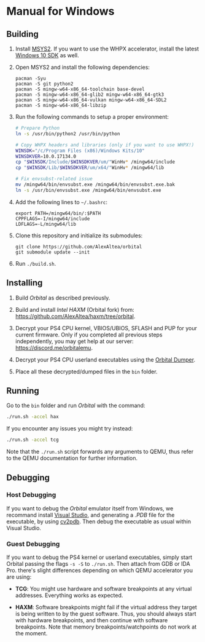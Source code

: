 # Manual for Windows

## Building

1. Install [MSYS2](https://www.msys2.org/). If you want to use the WHPX accelerator, install the latest [Windows 10 SDK](https://developer.microsoft.com/en-us/windows/downloads/windows-10-sdk) as well.

2. Open MSYS2 and install the following dependencies:
    ```
    pacman -Syu
    pacman -S git python2
    pacman -S mingw-w64-x86_64-toolchain base-devel
    pacman -S mingw-w64-x86_64-glib2 mingw-w64-x86_64-gtk3
    pacman -S mingw-w64-x86_64-vulkan mingw-w64-x86_64-SDL2
    pacman -S mingw-w64-x86_64-libzip
    ```

3. Run the following commands to setup a proper environment:
    ```bash
    # Prepare Python
    ln -s /usr/bin/python2 /usr/bin/python

    # Copy WHPX headers and libraries (only if you want to use WHPX!)
    WINSDK="/c/Program Files (x86)/Windows Kits/10"
    WINSDKVER=10.0.17134.0
    cp "$WINSDK/Include/$WINSDKVER/um/"WinHv* /mingw64/include
    cp "$WINSDK/Lib/$WINSDKVER/um/x64/"WinHv* /mingw64/lib

    # Fix envsubst-related issue
    mv /mingw64/bin/envsubst.exe /mingw64/bin/envsubst.exe.bak
    ln -s /usr/bin/envsubst.exe /mingw64/bin/envsubst.exe
    ```

4. Add the following lines to `~/.bashrc`:
    ```
    export PATH=/mingw64/bin/:$PATH
    CPPFLAGS=-I/mingw64/include
    LDFLAGS=-L/mingw64/lib
    ```

5. Clone this repository and initialize its submodules:
    ```
    git clone https://github.com/AlexAltea/orbital
    git submodule update --init
    ```

6. Run `./build.sh`.


## Installing

1. Build *Orbital* as described previously.

2. Build and install *Intel HAXM* (Orbital fork) from: https://github.com/AlexAltea/haxm/tree/orbital.

3. Decrypt your PS4 CPU kernel, VBIOS/UBIOS, SFLASH and PUP for your current firmware. Only if you completed all previous steps independently, you may get help at our server: https://discord.me/orbitalemu.

4. Decrypt your PS4 CPU userland executables using the [Orbital Dumper](https://github.com/AlexAltea/orbital/tree/master/tools/dumper).

5. Place all these decrypted/dumped files in the `bin` folder.


## Running

Go to the `bin` folder and run *Orbital* with the command:

```bash
./run.sh -accel hax
```

If you encounter any issues you might try instead:

```bash
./run.sh -accel tcg
```

Note that the `./run.sh` script forwards any arguments to QEMU, thus refer to the QEMU documentation for further information.


## Debugging

### Host Debugging

If you want to debug the *Orbital* emulator itself from Windows, we recommand install [Visual Studio](https://visualstudio.microsoft.com/), and generating a *.PDB* file for the executable, by using [cv2pdb](https://github.com/rainers/cv2pdb). Then debug the executable as usual within Visual Studio.

### Guest Debugging

If you want to debug the PS4 kernel or userland executables, simply start Orbital passing the flags `-s -S` to `./run.sh`. Then attach from GDB or IDA Pro. there's slight differences depending on which QEMU accelerator you are using:

* __TCG__: You might use hardware and software breakpoints at any virtual addresses. Everything works as expected.

* __HAXM__: Software breakpoints might fail if the virtual address they target is being written to by the guest software. Thus, you should always start with hardware breakpoints, and then continue with software breakpoints. Note that memory breakpoints/watchpoints do not work at the moment.
